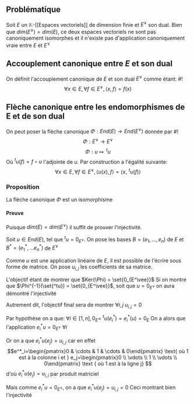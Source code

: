 
## Problématique
Soit $E$ un $\mathbb K$-[[Espaces vectoriels]] de dimension finie et $E^\vee$ son dual. Bien que $dim(E^\vee) = dim(E)$, ce deux espaces vectoriels ne sont pas canoniquement isomorphes et il n'existe pas d'application canoniquement vraie entre $E$ et $E^\vee$

## Accouplement canonique entre $E$ et son dual
On définit l'accouplement canonique de $E$ et son dual $E^\vee$ comme étant: #!
$$\forall x \in E, \forall f\in E^\vee, \langle x , f\rangle = f(x)$$
<!--ID: 1709993834147-->


## Flèche canonique entre les endomorphismes de E et de son dual
On peut poser la flèche canonique $\Phi: End(E) \to End(E^\vee)$ donnée par #!
$$\Phi: E^\vee \to E^\vee$$
$$\Phi: u \mapsto\,^tu$$
Où $^tu(f) = f \circ u$  l'adjointe de $u$.
Par construction a l'égalité suivante:
$$\forall x \in E, \forall f \in E^\vee, \langle u(x), f\rangle = \langle x,\, ^tu(f)\rangle$$
<!--ID: 1709993834151-->

### Proposition
La flèche canonique $\Phi$ est un isomorphisme

#### Preuve
Puisque $dim(E) = dim(E^\vee)$ il suffit de prouver l'injectivité.

Soit $u \in End(E)$, tel que $^tu=0_{E^\vee}$. 
On pose les bases $B = (e_1, \dots, e_n)$ de $E$ et $B^* = (e^*_1, \dots e^*_n)$ de $E^\vee$

Comme $u$ est une application linéaire de $E$, il est possible de l'écrire sous forme de matrice.
On pose $u_{i,j}$ les coefficients de sa matrice.

L'objectif étant de montrer que $Ker(\Phi) = \set{0_{E^\vee}}$
Si on montre que $\Phi^{-1}(\set{^tu}) = \set{0_{E^\vee}}$, soit que $u = 0_{E^\vee}$ on aura démontré l'injectivité

Autrement dit, l'objectif final sera de montrer $\forall i, j \; u_{i,j} = 0$

Par hypothèse on a que:
$\forall i \in [1, n], 0_E =$ $^tu(e_i^*) = e_i^*(u) = 0_E$ 
On a alors que l'application $e^*_i u = 0_{E^\vee}$ $\forall i$

Or on a que $e^*_i u (e_j) =u_{i,j}$ car en effet
$$e^*_i=\begin{pmatrix}0 & \cdots & 1 & \cdots & 0\end{pmatrix} \text{ où 1 est à la colonne i et } e_j=\begin{pmatrix}0 \\ \vdots \\ 1 \\ \vdots \\ 0\end{pmatrix} \text { où 1 est à la ligne j} $$
d'où $e^*_i u (e_j) =u_{i,j}$ par produit matriciel

Mais comme $e^*_i u = 0_{E^\vee}$, on a que $e^*_i u (e_j) =u_{i,j} = 0$
Ceci montrant bien l'injectivité

$$\tag*{$\blacksquare$}$$



